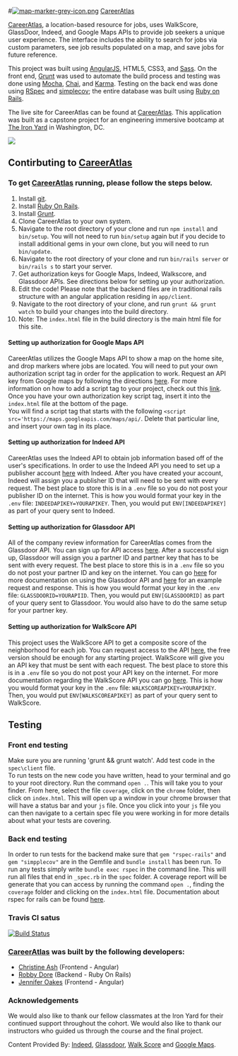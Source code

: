 #[![map-marker-grey-icon.png](https://s15.postimg.org/p2cn1j797/map-marker-grey-icon.png)](https://postimg.org/image/zcf20rx4n/) [CareerAtlas](https://careeratlas.herokuapp.com/)

[CareerAtlas](https://careeratlas.herokuapp.com/), a location-based resource for jobs, uses WalkScore, GlassDoor, Indeed, and Google Maps APIs to provide job seekers a unique user experience. The interface includes the ability to search for jobs via custom parameters, see job results populated on a map, and save jobs for future reference.

This project was built using [AngularJS](https://angularjs.org/), HTML5, CSS3, and [Sass](http://sass-lang.com/). On the front end, [Grunt](http://gruntjs.com/) was used to automate the build process and testing was done using [Mocha](https://mochajs.org/), [Chai](http://chaijs.com/), and [Karma](https://karma-runner.github.io/0.13/index.html). Testing on the back end was done using [RSpec](https://github.com/rspec/rspec) and [simplecov](https://github.com/colszowka/simplecov); the entire database was built using [Ruby on Rails](http://rubyonrails.org/).

The live site for CareerAtlas can be found at [CareerAtlas](https://careeratlas.herokuapp.com/). This application was built as a capstone project for an engineering immersive bootcamp at [The Iron Yard](https://www.theironyard.com/) in Washington, DC.

<img src="/docs/CA_movie 2.gif?raw=true">

## Contirbuting to [CareerAtlas](https://careeratlas.herokuapp.com/) ##

### To get [CareerAtlas](https://careeratlas.herokuapp.com/) running, please follow the steps below.<br>
1. Install [git](http://git-scm.com).
2. Install [Ruby On Rails](http://rubyonrails.org/).
3. Install [Grunt](http://gruntjs.com).
4. Clone CareerAtlas to your own system.
5. Navigate to the root directory of your clone and run `npm install` and `bin/setup`. You will not need to run `bin/setup` again but if you decide to install additional gems in your own clone, but you will need to run `bin/update`.
6. Navigate to the root directory of your clone and run `bin/rails server` or `bin/rails s` to start your server.
7. Get authorization keys for Google Maps, Indeed, Walkscore, and Glassdoor APIs. See directions below for setting up your authorization.
7. Edit the code! Please note that the backend files are in traditional rails structure with an angular application residing in `app/client`.
8. Navigate to the root directory of your clone, and run `grunt && grunt watch` to build your changes into the build directory.
9. Note: The `index.html` file in the build directory is the main html file for this site.

#### Setting up authorization for Google Maps API ####
CareerAtlas utilizes the Google Maps API to show a map on the home site, and drop markers where jobs are located. You will need to put your own authorization script tag in order for the application to work. Request an API key from Google maps by following the directions [here](https://support.google.com/googleapi/answer/6158862). For more information on how to add a script tag to your project, check out this [link](https://developers.google.com/maps/documentation/javascript/adding-a-google-map). Once you have your own authorization key script tag, insert it into the `index.html` file at the bottom of the page.
<br>You will find a script tag that starts with the following `<script src='https://maps.googleapis.com/maps/api/`. Delete that particular line, and insert your own tag in its place.

#### Setting up authorization for Indeed API ####
CareerAtlas uses the Indeed API to obtain job information based off of the user's specifications. In order to use the Indeed API you need to set up a publisher account [here](https://www.indeed.com/publisher) with Indeed. After you have created your account, Indeed will assign you a publisher ID that will need to be sent with every request. The best place to store this is in a `.env` file so you do not post your publisher ID on the internet.
This is how you would format your key in the `.env` file:  `INDEEDAPIKEY=YOURAPIKEY`. Then, you would put `ENV[INDEEDAPIKEY]` as part of your query sent to Indeed.

#### Setting up authorization for Glassdoor API ####
All of the company review information for CareerAtlas comes from the Glassdoor API. You can sign up for API access [here](https://www.glassdoor.com/developer/register_input.htm). After a successful sign up, Glassdoor will assign you a partner ID and partner key that has to be sent with every request. The best place to store this is in a `.env` file so you do not post your partner ID and key on the internet. You can go [here](https://www.glassdoor.com/developer/index.htm) for more documentation on using the Glassdoor API and [here](https://www.glassdoor.com/developer/companiesApiActions.htm) for an example request and response.
This is how you would format your key in the `.env` file: `GLASSDOORID=YOURAPIID`. Then, you would put `ENV[GLASSDOORID]` as part of your query sent to Glassdoor. You would also have to do the same setup for your partner key.

#### Setting up authorization for WalkScore API ####
This project uses the WalkScore API to get a composite score of the neighborhood for each job. You can request access to the API [here](https://www.walkscore.com/professional/api-sign-up.php), the free version should be enough for any starting project. WalkScore will give you an API key that must be sent with each request. The best place to store this is in a `.env` file so you do not post your API key on the internet. For more documentation regarding the WalkScore API you can go [here](https://www.walkscore.com/professional/api.php).
This is how you would format your key in the `.env` file: `WALKSCOREAPIKEY=YOURAPIKEY`. Then, you would put `ENV[WALKSCOREAPIKEY]` as part of your query sent to WalkScore.

## Testing ##

### Front end testing ###
Make sure you are running 'grunt && grunt watch'. Add test code in the `spec\client` file.<br> To run tests on the new code you have written, head to your terminal and go to your root directory. Run the command `open .`. This will take you to your finder. From here, select the file `coverage`, click on the `chrome` folder, then click on `index.html`. This will open up a window in your chrome browser that will have a status bar and your `js` file. Once you click into your `js` file you can then navigate to a certain spec file you were working in for more details about what your tests are covering.

### Back end testing ###
In order to run tests for the backend make sure that `gem "rspec-rails"` and `gem "simpplecov"` are in the Gemfile and `bundle install` has been run. To run any tests simply write `bundle exec rspec` in the command line. This will run all files that end in `_spec.rb` in the `spec` folder. A coverage report will be generate that you can access by running the command `open .`, finding the `coverage` folder and clicking on the `index.html` file.  Documentation about rspec for rails can be found [here](https://github.com/rspec/rspec-rails).

### Travis CI satus ###
[![Build Status](https://travis-ci.org/CareerAtlas/career_atlas.svg?branch=master)](https://travis-ci.org/CareerAtlas/career_atlas)

### [CareerAtlas](https://careeratlas.herokuapp.com/) was built by the following developers:

* [Christine Ash](https://www.linkedin.com/in/christine-ash-5a21743b/) (Frontend - Angular)
* [Robby Dore](https://www.linkedin.com/in/robby-dore-61b88910b/) (Backend - Ruby On Rails)
* [Jennifer Oakes](https://www.linkedin.com/in/jennifernicoleoakes/) (Frontend - Angular)

### Acknowledgements ###

We would also like to thank our fellow classmates at the Iron Yard for their continued support throughout the cohort. We would also like to thank our instructors who guided us through the course and the final project.

Content Provided By: [Indeed](https://www.indeed.com), [Glassdoor](http://www.glassdoor.com), [Walk Score](https://www.walkscore.com/) and [Google Maps](http://www.googlemaps.com).
